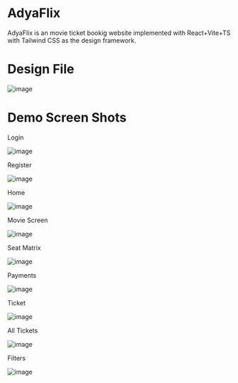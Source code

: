 # AdyaFlix

AdyaFlix is an movie ticket bookig website implemented with React+Vite+TS with Tailwind CSS as the design framework.

# Design File

![image](https://github.com/prathap03/AdyaFlix/assets/72980112/e40ad05c-ca83-4c66-a245-a70c748c6cb1)

# Demo Screen Shots

Login

![image](https://github.com/prathap03/AdyaFlix/assets/72980112/5f2a0c3a-967e-4a1f-9950-2ac7f8edef4d)

Register

![image](https://github.com/prathap03/AdyaFlix/assets/72980112/866239e1-df0d-4a59-b9af-7592e5bf4a94)

Home

![image](https://github.com/prathap03/AdyaFlix/assets/72980112/9b73ee45-ad24-4ce8-be0a-50be3a0a4157)

Movie Screen

![image](https://github.com/prathap03/AdyaFlix/assets/72980112/eedd3053-3370-4ddd-9889-e2924a0a8732)

Seat Matrix

![image](https://github.com/prathap03/AdyaFlix/assets/72980112/3ec2497b-1ee4-486d-9676-d0b40744ee77)

Payments

![image](https://github.com/prathap03/AdyaFlix/assets/72980112/9565fde3-9ade-4e11-9de7-95e0cc3c0b74)

Ticket

![image](https://github.com/prathap03/AdyaFlix/assets/72980112/68d25925-f3ab-482a-bc12-44179a4ea10e)

All Tickets

![image](https://github.com/prathap03/AdyaFlix/assets/72980112/c72dd4a5-0df5-4e0a-9c54-31f9f854aa98)

Filters

![image](https://github.com/prathap03/AdyaFlix/assets/72980112/12c261a3-0df2-4c73-90e5-91b39d009454)










